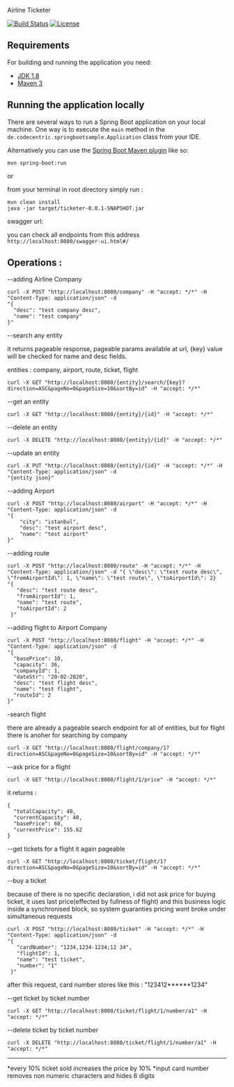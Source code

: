 Airline Ticketer

[![Build Status](https://api.travis-ci.org/mbogaz/airlineTicketing.svg?branch=master)](https://api.travis-ci.org/mbogaz/airlineTicketing.svg)
[![License](http://img.shields.io/:license-apache-blue.svg)](http://www.apache.org/licenses/LICENSE-2.0.html)

## Requirements

For building and running the application you need:

- [JDK 1.8](http://www.oracle.com/technetwork/java/javase/downloads/jdk8-downloads-2133151.html)
- [Maven 3](https://maven.apache.org)

## Running the application locally

There are several ways to run a Spring Boot application on your local machine. One way is to execute the `main` method in the `de.codecentric.springbootsample.Application` class from your IDE.

Alternatively you can use the [Spring Boot Maven plugin](https://docs.spring.io/spring-boot/docs/current/reference/html/build-tool-plugins-maven-plugin.html) like so:

```shell
mvn spring-boot:run
```

or

from your terminal in root directory simply run :
```shell
mvn clean install
java -jar target/ticketer-0.0.1-SNAPSHOT.jar
```

swagger url: 

you can check all endpoints from this address
```http://localhost:8080/swagger-ui.html#/ ```


## Operations :

--adding Airline Company
```shell
curl -X POST "http://localhost:8080/company" -H "accept: */*" -H "Content-Type: application/json" -d 
"{
  "desc": "test company desc",
  "name": "test company"
}"
```
--search any entity

it returns pageable response, pageable params available at url, {key} value will be checked for name and desc fields.

entities : company, airport, route, ticket, flight
```shell
curl -X GET "http://localhost:8080/{entity}/search/{key}?direction=ASC&pageNo=0&pageSize=10&sortBy=id" -H "accept: */*"
```

--get an entity
```shell
curl -X GET "http://localhost:8080/{entity}/{id}" -H "accept: */*"
```

--delete an entity
```shell
curl -X DELETE "http://localhost:8080/{entity}/{id}" -H "accept: */*"
```

--update an entity
```shell
curl -X PUT "http://localhost:8080/{entity}/{id}" -H "accept: */*" -H "Content-Type: application/json" -d
"{entity json}"
```

--adding Airport 
```shell
curl -X POST "http://localhost:8080/airport" -H "accept: */*" -H "Content-Type: application/json" -d 
"{
    "city": "istanbul",
    "desc": "test airport desc",
    "name": "test airport"
}"
```

--adding route
```shell
curl -X POST "http://localhost:8080/route" -H "accept: */*" -H "Content-Type: application/json" -d "{ \"desc\": \"test route desc\", \"fromAirportId\": 1, \"name\": \"test route\", \"toAirportId\": 2}
"{
   "desc": "test route desc",
   "fromAirportId": 1,
   "name": "test route",
   "toAirportId": 2
 }"
```

--adding flight to Airport Company
```shell
curl -X POST "http://localhost:8080/flight" -H "accept: */*" -H "Content-Type: application/json" -d 
"{
  "basePrice": 10,
  "capacity": 36,
  "companyId": 1,
  "dateStr": "20-02-2020",
  "desc": "test flight desc",
  "name": "test flight",
  "routeId": 2
}"
```

-search flight

there are already a pageable search endpoint for all of entities, but for flight there is anoher for searching by company
```shell
curl -X GET "http://localhost:8080/flight/company/1?direction=ASC&pageNo=0&pageSize=10&sortBy=id" -H "accept: */*"
```

--ask price for a flight
```shell
curl -X GET "http://localhost:8080/flight/1/price" -H "accept: */*"
```
it returns :
```shell
{
  "totalCapacity": 40,
  "currentCapacity": 40,
  "basePrice": 60,
  "currentPrice": 155.62
}
 ```

--get tickets for a flight
it again pageable
```shell
curl -X GET "http://localhost:8080/ticket/flight/1?direction=ASC&pageNo=0&pageSize=10&sortBy=id" -H "accept: */*"
 ```

--buy a ticket

because of there is no specific declaration, i did not ask price for buying ticket,
it uses last price(effected by fullness of flight) and this business logic inside a 
synchronised block, so system guaranties pricing wont broke under simultaneous requests 
```shell
curl -X POST "http://localhost:8080/ticket" -H "accept: */*" -H "Content-Type: application/json" -d 
"{
   "cardNumber": "1234,1234-1234;12 34",
   "flightId": 1,
   "name": "test ticket",
   "number": "1"
 }"
```
after this request, card number stores like this : "123412******1234"

--get ticket by ticket number
```shell
curl -X GET "http://localhost:8080/ticket/flight/1/number/a1" -H "accept: */*"
```

--delete ticket by ticket number
```shell
curl -X DELETE "http://localhost:8080/ticket/flight/1/number/a1" -H "accept: */*"
```
--- 
*every 10% ticket sold increases the price by 10%
*input card number removes non numeric characters and hides 6 digits

